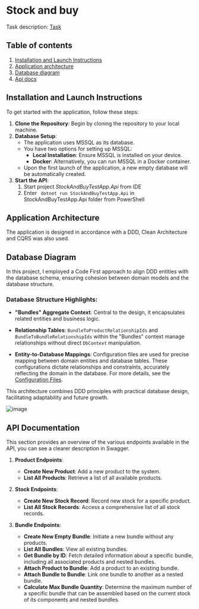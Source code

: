 # Stock and buy
Task description: [Task](https://www.loom.com/share/a7e55a5e5b9043eb939c43092b462959?sid=960583b9-f413-43ae-8a6e-1f6fc67de958)

## Table of contents
1. [Installation and Launch Instructions](#installation-and-launch-instructions)
2. [Application architecture](#application-architecture)
3. [Database diagram](#database-diagram)
4. [Api docs](#api-docs)

## Installation and Launch Instructions

To get started with the application, follow these steps:

1. **Clone the Repository**: 
   Begin by cloning the repository to your local machine.
2. **Database Setup**:
   - The application uses MSSQL as its database.
   - You have two options for setting up MSSQL:
     - **Local Installation**: Ensure MSSQL is installed on your device.
     - **Docker**: Alternatively, you can run MSSQL in a Docker container.
   - Upon the first launch of the application, a new empty database will be automatically created.
3. **Start the API**:
     1. Start project *StockAndBuyTestApp.Api* from IDE
     2. Enter ``` dotnet run StockAndBuyTestApp.Api``` in StockAndBuyTestApp.Api folder from PowerShell
  

## Application Architecture
The application is designed in accordance with a DDD, Clean Architecture and CQRS was also used.

## Database Diagram

In this project, I employed a Code First approach to align DDD entities with the database schema, ensuring cohesion between domain models and the database structure.

### Database Structure Highlights:

- **"Bundles" Aggregate Context**: Central to the design, it encapsulates related entities and business logic.

- **Relationship Tables**: `BundleToProductRelationshipIds` and `BundleToBundleRelationshipIds` within the "Bundles" context manage relationships without direct `DbContext` manipulation.

- **Entity-to-Database Mappings**: Configuration files are used for precise mapping between domain entities and database tables. These configurations dictate relationships and constraints, accurately reflecting the domain in the database. For more details, see the [Configuration Files](https://github.com/dima-ma/StockAndBuyTestApp/tree/master/StockAndBuyTestApp.Infrastructure/Persistance/Configurations).

This architecture combines DDD principles with practical database design, facilitating adaptability and future growth.

![image](https://github.com/dima-ma/StockAndBuyTestApp/assets/124355677/98f4b2fd-a6bc-4ed5-98cc-aad77e25fd06)

## API Documentation

This section provides an overview of the various endpoints available in the API, you can see a clearer description in Swagger.

1. **Product Endpoints**:
    - **Create New Product**: Add a new product to the system.
    - **List All Products**: Retrieve a list of all available products.

2. **Stock Endpoints**:
    - **Create New Stock Record**: Record new stock for a specific product.
    - **List All Stock Records**: Access a comprehensive list of all stock records.

3. **Bundle Endpoints**:
    - **Create New Empty Bundle**: Initiate a new bundle without any products.
    - **List All Bundles**: View all existing bundles.
    - **Get Bundle by ID**: Fetch detailed information about a specific bundle, including all associated products and nested bundles.
    - **Attach Product to Bundle**: Add a product to an existing bundle.
    - **Attach Bundle to Bundle**: Link one bundle to another as a nested bundle.
    - **Calculate Max Bundle Quantity**: Determine the maximum number of a specific bundle that can be assembled based on the current stock of its components and nested bundles. 
